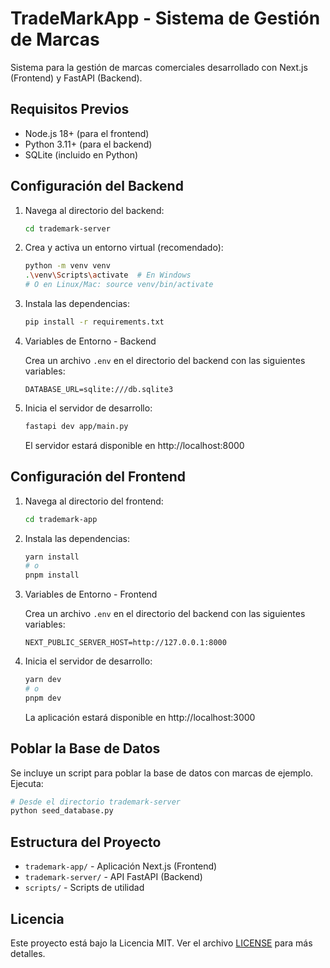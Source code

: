 # TradeMarkApp - Sistema de Gestión de Marcas

Sistema para la gestión de marcas comerciales desarrollado con Next.js (Frontend) y FastAPI (Backend).

## Requisitos Previos

- Node.js 18+ (para el frontend)
- Python 3.11+ (para el backend)
- SQLite (incluido en Python)

## Configuración del Backend

1. Navega al directorio del backend:
   ```bash
   cd trademark-server
   ```

2. Crea y activa un entorno virtual (recomendado):
   ```bash
   python -m venv venv
   .\venv\Scripts\activate  # En Windows
   # O en Linux/Mac: source venv/bin/activate
   ```

3. Instala las dependencias:
   ```bash
   pip install -r requirements.txt
   ```

4. Variables de Entorno - Backend

   Crea un archivo `.env` en el directorio del backend con las siguientes variables:

   ```
   DATABASE_URL=sqlite:///db.sqlite3
   ```  

5. Inicia el servidor de desarrollo:
   ```bash
   fastapi dev app/main.py
   ```
   El servidor estará disponible en http://localhost:8000

## Configuración del Frontend

1. Navega al directorio del frontend:
   ```bash
   cd trademark-app
   ```

2. Instala las dependencias:
   ```bash
   yarn install
   # o
   pnpm install
   ```

3. Variables de Entorno - Frontend

   Crea un archivo `.env` en el directorio del backend con las siguientes variables:

   ```
   NEXT_PUBLIC_SERVER_HOST=http://127.0.0.1:8000
   ```

4. Inicia el servidor de desarrollo:
   ```bash
   yarn dev
   # o
   pnpm dev
   ```
   La aplicación estará disponible en http://localhost:3000


## Poblar la Base de Datos

Se incluye un script para poblar la base de datos con marcas de ejemplo. Ejecuta:

```bash
# Desde el directorio trademark-server
python seed_database.py
```

## Estructura del Proyecto

- `trademark-app/` - Aplicación Next.js (Frontend)
- `trademark-server/` - API FastAPI (Backend)
- `scripts/` - Scripts de utilidad


## Licencia

Este proyecto está bajo la Licencia MIT. Ver el archivo [LICENSE](LICENSE) para más detalles.
